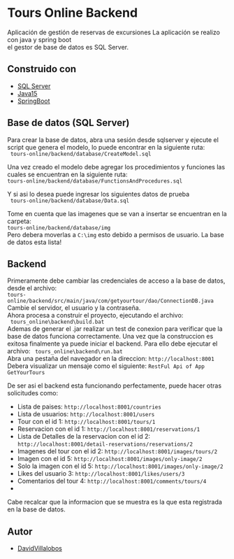# Tours Online Backend
 
Aplicación de gestión de reservas de excursiones
La aplicación se realizo con java y spring boot   
el gestor de base de datos es SQL Server. 


## Construido con
*	[SQL Server](https://www.microsoft.com/es-es/sql-server/sql-server-downloads)
*	[Java15](https://www.oracle.com/java/technologies/javase/jdk15-archive-downloads.html)
*	[SpringBoot](https://spring.io/projects/spring-boot)

## Base de datos (SQL Server)

Para crear la base de datos, abra una sesión desde sqlserver y ejecute el script que genera el modelo, lo puede encontrar en la siguiente ruta:   
` tours-online/backend/database/CreateModel.sql` 

Una vez creado el modelo debe agregar los procedimientos y funciones las cuales se encuentran en la siguiente ruta:  
` tours-online/backend/database/FunctionsAndProcedures.sql `

Y si asi lo desea puede ingresar los siguientes datos de prueba   
` tours-online/backend/database/Data.sql`

Tome en cuenta que las imagenes que se van a insertar se encuentran en la carpeta:  
 ` tours-online/backend/database/img `    
Pero debera moverlas a `C:\img` esto debido a permisos de usuario.
La base de datos esta lista!

## Backend
Primeramente debe cambiar las credenciales de acceso a la base de datos, desde el archivo:  
`tours-online/backend/src/main/java/com/getyourtour/dao/ConnectionDB.java`  
Cambie el servidor, el usuario y la contraseña.   
Ahora procesa a construir el proyecto, ejecutando el archivo:  
` tours_online\backend\build.bat`  
Ademas de generar el .jar realizar un test de conexion para verificar que la base de datos funciona correctamente.
Una vez que la construccion es exitosa finalmente ya puede iniciar el backend.
Para ello debe ejecutar el archivo:  ` tours_online\backend\run.bat`    
Abra una pestaña del navegador en la direccion: `http://localhost:8001 `    
Debera visualizar un mensaje como el siguiente: ` RestFul Api of App GetYourTours `    

De ser asi el backend esta funcionando perfectamente, puede hacer otras solicitudes como:  

*	Lista de paises: `http://localhost:8001/countries `  
*	Lista de usuarios: `http://localhost:8001/users `  
*	Tour con el id 1: `http://localhost:8001/tours/1 `    
*	Reservacion con el id 1: `http://localhost:8001/reservations/1 `
*	Lista de Detalles de la reservacion con el id 2: `http://localhost:8001/detail-reservations/reservations/2`    
*	Imagenes del tour con el id 2: `http://localhost:8001/images/tours/2`  
*	Imagen con el id 5: `http://localhost:8001/images/only-image/2`
*	Solo la imagen con el id 5: `http://localhost:8001/images/only-image/2`  
*	Likes del usuario 3: `http://localhost:8001/likes/users/3`  
*	Comentarios del tour 4: `http://localhost:8001/comments/tours/4`  
*	
Cabe recalcar que la informacion que se muestra es la que esta registrada en la base de datos.  

## Autor
*   [DavidVillalobos](https://github.com/DavidVillalobos)

